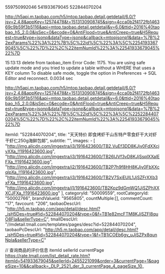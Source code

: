559750992046
541933679045
522844070204

http://h5api.m.taobao.com/h5/mtop.taobao.detail.getdetail/6.0/?jsv=2.4.8&appKey=12574478&t=1513130908745&sign=4cca0b2f4172fb146369c9b59f3b5116&api=mtop.taobao.detail.getdetail&v=6.0&ttid=2016%40taobao_h5_2.0.0&isSec=0&ecode=0&AntiFlood=true&AntiCreep=true&H5Request=true&type=jsonp&dataType=jsonp&callback=mtopjsonp1&data=%7B%22exParams%22%3A%22%7B%5C%22id%5C%22%3A%5C%22541933679045%5C%22%7D%22%2C%22itemNumId%22%3A%22541933679045%22%7D

15:13:13	delete from taobao_item	Error Code: 1175. You are using safe update mode and you tried to update a table without a WHERE that uses a KEY column To disable safe mode, toggle the option in Preferences -> SQL Editor and reconnect.	0.0034 sec



http://h5api.m.taobao.com/h5/mtop.taobao.detail.getdetail/6.0/?jsv=2.4.8&appKey=12574478&t=1513130908745&sign=4cca0b2f4172fb146369c9b59f3b5116&api=mtop.taobao.detail.getdetail&v=6.0&ttid=2016%40taobao_h5_2.0.0&isSec=0&ecode=0&AntiFlood=true&AntiCreep=true&H5Request=true&type=jsonp&dataType=jsonp&callback=mtopjsonp1&data=%7B%22exParams%22%3A%22%7B%5C%22id%5C%22%3A%5C%22522844070204%5C%22%7D%22%2C%22itemNumId%22%3A%22541933679045%22%7D

itemId: "522844070204",
title: "天天特价 即食烤虾干山东特产零食虾干大对虾干虾仁250g海鲜包邮",
subtitle: "",
images: - [
"http://img.alicdn.com/imgextra/i3/1916423600/TB2.VuEf3DD8KJjy0FdXXcjvXXa_!!1916423600.jpg",
"http://img.alicdn.com/imgextra/i3/1916423600/TB26IJVf3vD8KJjSsplXXaIEFXa_!!1916423600.jpg",
"http://img.alicdn.com/imgextra/i2/1916423600/TB2P7h9f8HH8KJjy0FbXXcqlpXa_!!1916423600.jpg",
"http://img.alicdn.com/imgextra/i3/1916423600/TB2V7SxiEUIL1JjSZFrXXb3xFXa_!!1916423600.jpg",
"http://img.alicdn.com/imgextra/i1/1916423600/TB2Kpz9dGmWQ1JjSZPhXXXCJFXa_!!1916423600.jpg"
],
categoryId: "50009559",
rootCategoryId: "50002766",
brandValueId: "9565805",
countMultiple:[],
commentCount: "17",
favcount: "206",
taobaoDescUrl: "http://h5.m.taobao.com/app/detail/desc.html?_isH5Des=true#!id=522844070204&type=0&f=TB1e82mcFTM8KJjSZFl8quO8Fla&sellerType=C",
tmallDescUrl: "//mdetail.tmall.com/templates/pages/desc?id=522844070204",
taobaoPcDescUrl: "http://h5.m.taobao.com/app/detail/desc.html?_isH5Des=true#!id=522844070204&type=1&f=TB1iCOEb6gy_uJjSZPx8qunNpla&sellerType=C"





// 查询商品的评价信息  itemId sellerId  currentPage
https://rate.tmall.com/list_detail_rate.htm?itemId=541933679045&sellerId=2455221099&order=3&currentPage=1&pageSize=10&&callback=_DLP_2521_der_3_currentPage_4_pageSize_10_